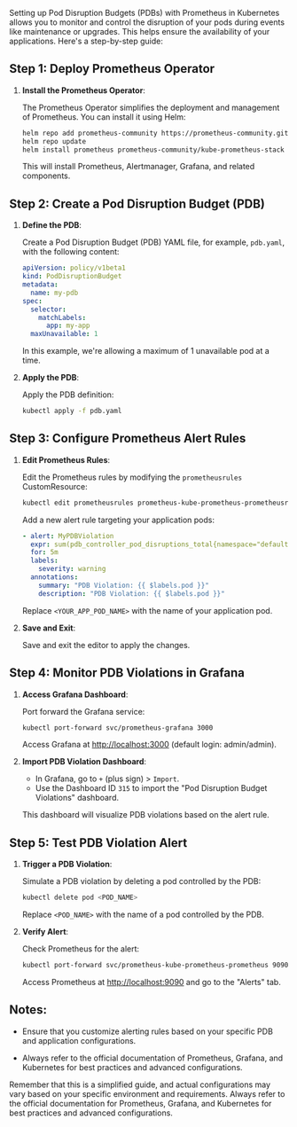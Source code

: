 Setting up Pod Disruption Budgets (PDBs) with Prometheus in Kubernetes allows you to monitor and control the disruption of your pods during events like maintenance or upgrades. This helps ensure the availability of your applications. Here's a step-by-step guide:

## Step 1: Deploy Prometheus Operator

1. **Install the Prometheus Operator**:

   The Prometheus Operator simplifies the deployment and management of Prometheus. You can install it using Helm:

   ```bash
   helm repo add prometheus-community https://prometheus-community.github.io/helm-charts
   helm repo update
   helm install prometheus prometheus-community/kube-prometheus-stack
   ```

   This will install Prometheus, Alertmanager, Grafana, and related components.

## Step 2: Create a Pod Disruption Budget (PDB)

1. **Define the PDB**:

   Create a Pod Disruption Budget (PDB) YAML file, for example, `pdb.yaml`, with the following content:

   ```yaml
   apiVersion: policy/v1beta1
   kind: PodDisruptionBudget
   metadata:
     name: my-pdb
   spec:
     selector:
       matchLabels:
         app: my-app
     maxUnavailable: 1
   ```

   In this example, we're allowing a maximum of 1 unavailable pod at a time.

2. **Apply the PDB**:

   Apply the PDB definition:

   ```bash
   kubectl apply -f pdb.yaml
   ```

## Step 3: Configure Prometheus Alert Rules

1. **Edit Prometheus Rules**:

   Edit the Prometheus rules by modifying the `prometheusrules` CustomResource:

   ```bash
   kubectl edit prometheusrules prometheus-kube-prometheus-prometheusrules
   ```

   Add a new alert rule targeting your application pods:

   ```yaml
   - alert: MyPDBViolation
     expr: sum(pdb_controller_pod_disruptions_total{namespace="default",pod="<YOUR_APP_POD_NAME>",pdb="my-pdb"}) by (pod) > 0
     for: 5m
     labels:
       severity: warning
     annotations:
       summary: "PDB Violation: {{ $labels.pod }}"
       description: "PDB Violation: {{ $labels.pod }}"
   ```

   Replace `<YOUR_APP_POD_NAME>` with the name of your application pod.

2. **Save and Exit**:

   Save and exit the editor to apply the changes.

## Step 4: Monitor PDB Violations in Grafana

1. **Access Grafana Dashboard**:

   Port forward the Grafana service:

   ```bash
   kubectl port-forward svc/prometheus-grafana 3000
   ```

   Access Grafana at [http://localhost:3000](http://localhost:3000) (default login: admin/admin).

2. **Import PDB Violation Dashboard**:

   - In Grafana, go to `+` (plus sign) > `Import`.
   - Use the Dashboard ID `315` to import the "Pod Disruption Budget Violations" dashboard.

   This dashboard will visualize PDB violations based on the alert rule.

## Step 5: Test PDB Violation Alert

1. **Trigger a PDB Violation**:

   Simulate a PDB violation by deleting a pod controlled by the PDB:

   ```bash
   kubectl delete pod <POD_NAME>
   ```

   Replace `<POD_NAME>` with the name of a pod controlled by the PDB.

2. **Verify Alert**:

   Check Prometheus for the alert:

   ```bash
   kubectl port-forward svc/prometheus-kube-prometheus-prometheus 9090
   ```

   Access Prometheus at [http://localhost:9090](http://localhost:9090) and go to the "Alerts" tab.

## Notes:

- Ensure that you customize alerting rules based on your specific PDB and application configurations.

- Always refer to the official documentation of Prometheus, Grafana, and Kubernetes for best practices and advanced configurations.

Remember that this is a simplified guide, and actual configurations may vary based on your specific environment and requirements. Always refer to the official documentation for Prometheus, Grafana, and Kubernetes for best practices and advanced configurations.
